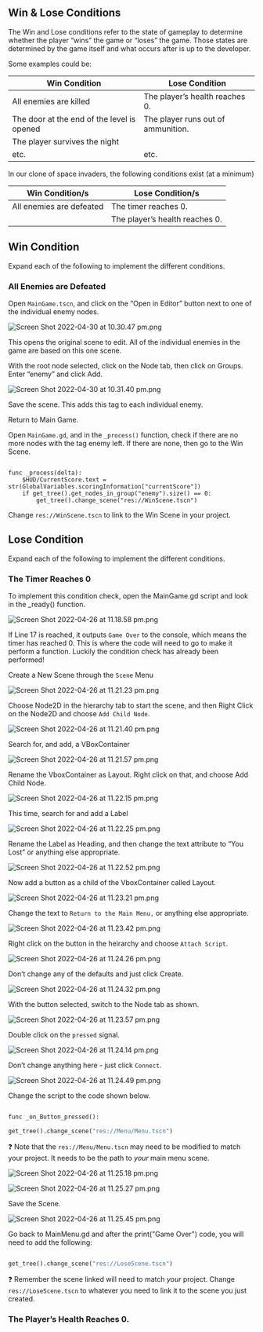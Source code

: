 
## Win & Lose Conditions

The Win and Lose conditions refer to the state of gameplay to determine whether the player “wins” the game or “loses” the game. Those states are determined by the game itself and what occurs after is up to the developer.

Some examples could be:

| Win Condition | Lose Condition |
| -- | --|
| All enemies are killed | The player’s health reaches 0. |
| The door at the end of the level is opened | The player runs out of ammunition. |
| The player survives the night | |
| etc. | etc.|

In our clone of space invaders, the following conditions exist (at a minimum)

| Win Condition/s | Lose Condition/s |
| --- | --- |
| All enemies are defeated | The timer reaches 0. |
| | The player’s health reaches 0. |

  

## Win Condition

  

Expand each of the following to implement the different conditions.

  

### All Enemies are Defeated

  

Open `MainGame.tscn`, and click on the “Open in Editor” button next to one of the individual enemy nodes.

  

![Screen Shot 2022-04-30 at 10.30.47 pm.png](Notionimp/images/Screen_Shot_2022-04-30_at_10.30.47_pm.png)

  

This opens the original scene to edit. All of the individual enemies in the game are based on this one scene.

  

With the root node selected, click on the Node tab, then click on Groups. Enter “enemy” and click Add.

  

![Screen Shot 2022-04-30 at 10.31.40 pm.png](Notionimp/images/Screen_Shot_2022-04-30_at_10.31.40_pm.png)

  

Save the scene. This adds this tag to each individual enemy.

  

Return to Main Game.

  

Open `MainGame.gd`, and in the `_process()` function, check if there are no more nodes with the tag enemy left. If there are none, then go to the Win Scene.

  

```gdscript

func _process(delta):
	$HUD/CurrentScore.text = str(GlobalVariables.scoringInformation["currentScore"])
	if get_tree().get_nodes_in_group("enemy").size() == 0:
		get_tree().change_scene("res://WinScene.tscn")

```

  

Change `res://WinScene.tscn` to link to the Win Scene in your project.

  

## Lose Condition

  

Expand each of the following to implement the different conditions.

  

### The Timer Reaches 0

  

To implement this condition check, open the MainGame.gd script and look in the _ready() function.

  

![Screen Shot 2022-04-26 at 11.18.58 pm.png](Notionimp/images/Screen_Shot_2022-04-26_at_11.18.58_pm.png)

  

If Line 17 is reached, it outputs `Game Over` to the console, which means the timer has reached 0. This is where the code will need to go to make it perform a function. Luckily the condition check has already been performed!

  

Create a New Scene through the `Scene` Menu

  

![Screen Shot 2022-04-26 at 11.21.23 pm.png](Notionimp/images/Screen_Shot_2022-04-26_at_11.21.23_pm.png)

  

Choose Node2D in the hierarchy tab to start the scene, and then Right Click on the Node2D and choose `Add Child Node`.

  

![Screen Shot 2022-04-26 at 11.21.40 pm.png](Notionimp/images/Screen_Shot_2022-04-26_at_11.21.40_pm.png)

  

Search for, and add, a VBoxContainer

  

![Screen Shot 2022-04-26 at 11.21.57 pm.png](Notionimp/images/Screen_Shot_2022-04-26_at_11.21.57_pm.png)

  

Rename the VboxContainer as Layout. Right click on that, and choose Add Child Node.

  

![Screen Shot 2022-04-26 at 11.22.15 pm.png](Notionimp/images/Screen_Shot_2022-04-26_at_11.22.15_pm.png)

  

This time, search for and add a Label

  

![Screen Shot 2022-04-26 at 11.22.25 pm.png](Notionimp/images/Screen_Shot_2022-04-26_at_11.22.25_pm.png)

  

Rename the Label as Heading, and then change the text attribute to “You Lost” or anything else appropriate.

  

![Screen Shot 2022-04-26 at 11.22.52 pm.png](Notionimp/images/Screen_Shot_2022-04-26_at_11.22.52_pm.png)

  

Now add a button as a child of the VboxContainer called Layout.

  

![Screen Shot 2022-04-26 at 11.23.21 pm.png](Notionimp/images/Screen_Shot_2022-04-26_at_11.23.21_pm.png)

  

Change the text to `Return to the Main Menu,` or anything else appropriate.

  

![Screen Shot 2022-04-26 at 11.23.42 pm.png](Notionimp/images/Screen_Shot_2022-04-26_at_11.23.42_pm.png)

  

Right click on the button in the heirarchy and choose `Attach Script`.

  

![Screen Shot 2022-04-26 at 11.24.26 pm.png](Notionimp/images/Screen_Shot_2022-04-26_at_11.24.26_pm.png)

  

Don’t change any of the defaults and just click Create.

  

![Screen Shot 2022-04-26 at 11.24.32 pm.png](Notionimp/images/Screen_Shot_2022-04-26_at_11.24.32_pm.png)

  

With the button selected, switch to the Node tab as shown.

  

![Screen Shot 2022-04-26 at 11.23.57 pm.png](Notionimp/images/Screen_Shot_2022-04-26_at_11.23.57_pm.png)

  

Double click on the `pressed` signal.

  

![Screen Shot 2022-04-26 at 11.24.14 pm.png](Notionimp/images/Screen_Shot_2022-04-26_at_11.24.14_pm.png)

  

Don’t change anything here - just click `Connect`.

  

![Screen Shot 2022-04-26 at 11.24.49 pm.png](Notionimp/images/Screen_Shot_2022-04-26_at_11.24.49_pm.png)

  

Change the script to the code shown below.

  

```python

func _on_Button_pressed():

get_tree().change_scene("res://Menu/Menu.tscn")

```

  

<aside>

❓ Note that the `res://Menu/Menu.tscn` may need to be modified to match your project. It needs to be the path to *your* main menu scene.

  

</aside>

  

![Screen Shot 2022-04-26 at 11.25.18 pm.png](Notionimp/images/Screen_Shot_2022-04-26_at_11.25.18_pm.png)

  

![Screen Shot 2022-04-26 at 11.25.27 pm.png](Notionimp/images/Screen_Shot_2022-04-26_at_11.25.27_pm.png)

  

Save the Scene.

  

![Screen Shot 2022-04-26 at 11.25.45 pm.png](Notionimp/images/Screen_Shot_2022-04-26_at_11.25.45_pm.png)

  

Go back to MainMenu.gd and after the print("Game Over") code, you will need to add the following:

  

```python

get_tree().change_scene("res://LoseScene.tscn")

```

  

<aside>

❓ Remember the scene linked will need to match *your* project. Change `res://LoseScene.tscn` to whatever you need to link it to the scene you just created.

  

</aside>

  

### The Player’s Health Reaches 0.

  